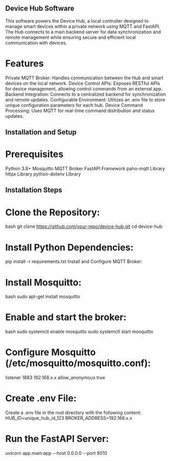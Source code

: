 ## Device Hub Software
This software powers the Device Hub, a local controller designed to manage smart devices within a private network using MQTT and FastAPI. The Hub connects to a main backend server for data synchronization and remote management while ensuring secure and efficient local communication with devices.

# Features
Private MQTT Broker: Handles communication between the Hub and smart devices on the local network.
Device Control APIs: Exposes RESTful APIs for device management, allowing control commands from an external app.
Backend Integration: Connects to a centralized backend for synchronization and remote updates.
Configurable Environment: Utilizes an .env file to store unique configuration parameters for each hub.
Device Command Processing: Uses MQTT for real-time command distribution and status updates.

## Installation and Setup

# Prerequisites
Python 3.8+
Mosquitto MQTT Broker
FastAPI Framework
paho-mqtt Library
httpx Library
python-dotenv Library

## Installation Steps

# Clone the Repository:

bash
git clone https://github.com/your-repo/device-hub.git
cd device-hub

# Install Python Dependencies:

pip install -r requirements.txt
Install and Configure MQTT Broker:

# Install Mosquitto:
bash
sudo apt-get install mosquitto

# Enable and start the broker:
bash
sudo systemctl enable mosquitto
sudo systemctl start mosquitto

# Configure Mosquitto (/etc/mosquitto/mosquitto.conf):
listener 1883 192.168.x.x
allow_anonymous true

# Create .env File:

Create a .env file in the root directory with the following content:
HUB_ID=unique_hub_id_123
BROKER_ADDRESS=192.168.x.x

# Run the FastAPI Server:

uvicorn app.main:app --host 0.0.0.0 --port 8010

